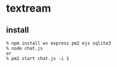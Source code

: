 textream
========

install
-----

    % npm install ws express pm2 ejs sqlite3
    % node chat.js
    or
    % pm2 start chat.js -i 1
